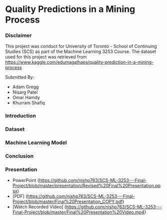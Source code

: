 # Quality Predictions in a Mining Process
### Disclaimer
This project was conduct for University of Toronto - School of Continuing Studies (SCS) as part of the Machine Learning 3253 Course. The dataset used for this project was retrieved from https://www.kaggle.com/edumagalhaes/quality-prediction-in-a-mining-process

Submitted By:
 - Adam Gregg
 - Nisarg Patel
 - Omar Hamdy
 - Khurram Shafiq

### Introduction

### Dataset

### Machine Learning Model

### Conclusion

### Presentation
- PowerPoint (https://github.com/nishp763/SCS-ML-3253---Final-Project/blob/master/presentation/Revised%20Final%20Presentation.ppsx)
- [PDF] (https://github.com/nishp763/SCS-ML-3253---Final-Project/blob/master/Final%20Presentation_COPY.pdf)
- [Watch Recorded Video] (https://github.com/nishp763/SCS-ML-3253---Final-Project/blob/master/Final%20Presentation%20Video.mp4)
